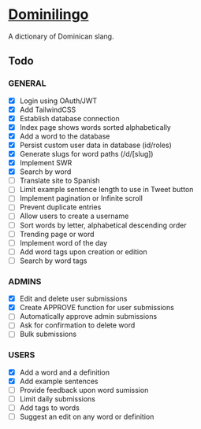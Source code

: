 # [Dominilingo](https://dominilingo.com/)

A dictionary of Dominican slang.

## Todo

### GENERAL

- [x] Login using OAuth/JWT
- [x] Add TailwindCSS
- [x] Establish database connection
- [x] Index page shows words sorted alphabetically
- [x] Add a word to the database
- [x] Persist custom user data in database (id/roles)
- [x] Generate slugs for word paths (/d/[slug])
- [x] Implement SWR
- [x] Search by word
- [ ] Translate site to Spanish
- [ ] Limit example sentence length to use in Tweet button
- [ ] Implement pagination or Infinite scroll
- [ ] Prevent duplicate entries
- [ ] Allow users to create a username
- [ ] Sort words by letter, alphabetical descending order
- [ ] Trending page or word
- [ ] Implement word of the day
- [ ] Add word tags upon creation or edition
- [ ] Search by word tags

### ADMINS

- [x] Edit and delete user submissions
- [x] Create APPROVE function for user submissions
- [ ] Automatically approve admin submissions
- [ ] Ask for confirmation to delete word
- [ ] Bulk submissions

### USERS

- [x] Add a word and a definition
- [x] Add example sentences
- [ ] Provide feedback upon word sumission
- [ ] Limit daily submissions
- [ ] Add tags to words
- [ ] Suggest an edit on any word or definition
